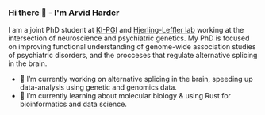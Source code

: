 ### Hi there 👋 - I'm Arvid Harder


I am a joint PhD student at [KI-PGI](https://ki.se/en/meb/ki-psychiatric-genomics-institute) and [Hjerling-Leffler lab](http://www.hjerling-leffler-lab.org) working at the intersection of neuroscience and psychiatric genetics. My PhD is focused on improving functional understanding of genome-wide association studies of psychiatric disorders, and the procceses that regulate alternative splicing in the brain.

- 🔭 I’m currently working on alternative splicing in the brain, speeding up data-analysis using genetic and genomics data. 
- 🌱 I’m currently learning about molecular biology & using Rust for bioinformatics and data science.
